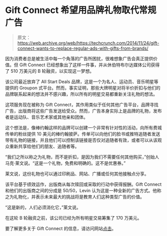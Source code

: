 # Gift Connect 希望用品牌礼物取代常规广告 

> 原文：<https://web.archive.org/web/https://techcrunch.com/2014/11/24/gift-connect-wants-to-replace-regular-ads-with-gifts-from-brands/>

因为消费者总是被生活中每一个角落的广告所困扰，很难想象广告会真正提供价值。但 Gift Connect 已经想象出了这样一件事，并从休伯特布尔达媒体公司获得了 510 万美元的 B 轮融资，以实现这一梦想。

该公司最近放弃了 All Start Deals 品牌，这是一个为名人、运动员、音乐明星等提供的 Groupon 式平台。然而，事实证明，那些大牌明星对将半价折扣与他们的品牌联系起来的想法并不感兴趣，所以所有的明星交易都重新关注礼物的想法。

这项服务现在被称为 Gift Connect，其作用类似于任何其他广告平台，品牌寻找广告，出版商将这些广告发送给受众。然而，广告本身实际上是品牌的礼物，发布者是运动队、音乐艺术家或其他亲和团体。

这个想法是，像棒约翰这样的品牌可以创建一个非常有针对性的活动，向所有费城传单的粉丝提供 10 美元的棒约翰披萨。传单可以向他们的脸书或推特追随者发送带有礼物的链接，并且他们可以控制该链接是否仅对追随者有效，或者可以从该观众重新共享给他们的朋友、追随者等。

“我们之所以称之为礼物，而不是折扣，是因为我们不需要任何其他购买，”创始人马克·莱文说。“这是一个礼物，免费和明确的。这不是优惠券。”

莱文说，这份礼物也可以通过印刷品、网站、广播或任何其他接触点分享。

该平台基于绩效运作，出版商从每次赎回或采取的行动中获得报酬。Gift Connect 和他们的出版商之间的分成是 50/50，Levin 认为这是一种全新的广告方式。他称之为礼物化，并表示未来最大的挑战将是教育人们这种类型广告的价值。

“这是新的，人们必须消化它，”莱文说。

在这轮 B 轮融资之前，该公司已经为所有明星交易筹集了 170 万美元。

要了解更多关于 Gift Connect 的信息，请访问网站[点击](https://web.archive.org/web/20221209105156/http://www.giftconnect.co/)。